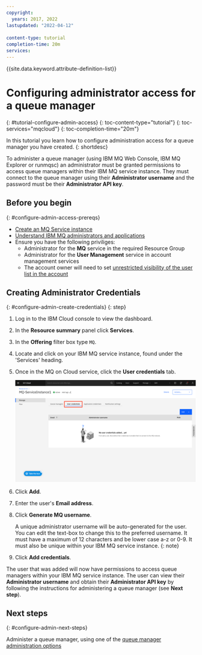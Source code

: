 ```yaml
---
copyright:
  years: 2017, 2022
lastupdated: "2022-04-12"

content-type: tutorial
completion-time: 20m
services:
---
```


{{site.data.keyword.attribute-definition-list}}

# Configuring administrator access for a queue manager
{: #tutorial-configure-admin-access}
{: toc-content-type="tutorial"}
{: toc-services="mqcloud"}
{: toc-completion-time="20m"}

In this tutorial you learn how to configure administration access for a queue manager you have created.
{: shortdesc}

To administer a queue manager (using IBM MQ Web Console, IBM MQ Explorer or runmqsc) an administrator must be granted permissions to access queue managers within their IBM MQ service instance. They must connect to the queue manager using their **Administrator username** and the password must be their **Administrator API key**.

## Before you begin
{: #configure-admin-access-prereqs}

* [Create an MQ Service instance](/docs/mqcloud?topic=mqcloud-mqoc_create_qm)
* [Understand IBM MQ administrators and applications](/docs/mqcloud?topic=mqcloud-users_and_apps) 
* Ensure you have the following priviliges:
    * Administrator for the **MQ** service in the required Resource Group
    * Administrator for the **User Management** service in account management services
    * The account owner will need to set [unrestricted visibility of the user list in the account](/docs/account?topic=account-iam-user-setting#userlistview)


## Creating Administrator Credentials
{: #configure-admin-create-credentials}
{: step}

1. Log in to the IBM Cloud console to view the dashboard.
2. In the **Resource summary** panel click **Services**.
3. In the **Offering** filter box type `MQ`.
4. Locate and click on your IBM MQ service instance, found under the 'Services' heading.
5. Once in the MQ on Cloud service, click the **User credentials** tab.

    ![Image showing the location of the User credentials tab](../images/mqoc_admin_access_user_perms_tab.png)

6. Click **Add**.
7. Enter the user's **Email address**.
8. Click **Generate MQ username**.

    A unique administrator username will be auto-generated for the user.  You can edit the text-box to change this to the preferred username.  It must have a maximum of 12 characters and be lower case a-z or 0-9.  It must also be unique within your IBM MQ service instance.
    {: note}

9. Click **Add credentials**.

The user that was added will now have permissions to access queue managers within your IBM MQ service instance.  The user can view their **Administrator username** and obtain their **Administrator API key** by following the instructions for administering a queue manager (see **Next step**).

## Next steps
{: #configure-admin-next-steps}

Administer a queue manager, using one of the [queue manager administration options](/docs/services/mqcloud?topic=mqcloud-mqoc_admin_qm)
